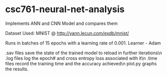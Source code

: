 # csc761-neural-net-analysis
Implements ANN and CNN Model and compares them

Dataset Used: MNIST @ http://yann.lecun.com/exdb/mnist/

Runs in batches of 15 epochs with a learning rate of 0.001. 
Learner - Adam

.sav files save the state of the trained model to reload in further iterations\n
.log files log the epoch# and cross entropy loss associated with it\n
.time files record the training time and the accuracy achieved\n
plot.py graphs the results.

